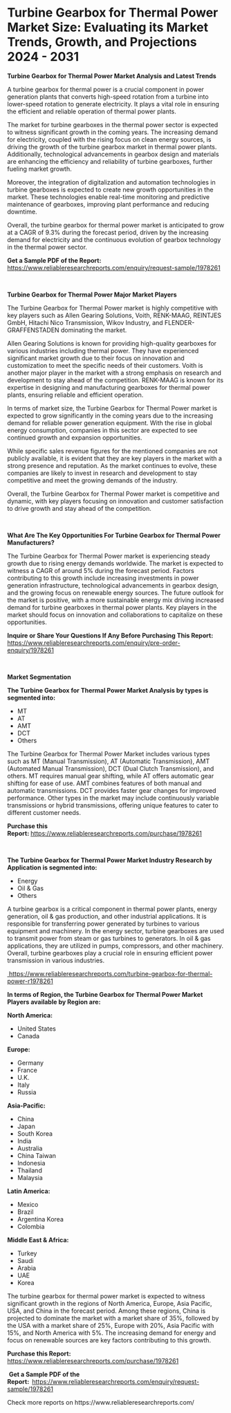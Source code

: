 <p><h1>Turbine Gearbox for Thermal Power Market Size: Evaluating its Market Trends, Growth, and Projections 2024 - 2031</h1></p><p><strong>Turbine Gearbox for Thermal Power Market Analysis and Latest Trends</strong></p>
<p><p>A turbine gearbox for thermal power is a crucial component in power generation plants that converts high-speed rotation from a turbine into lower-speed rotation to generate electricity. It plays a vital role in ensuring the efficient and reliable operation of thermal power plants.</p><p>The market for turbine gearboxes in the thermal power sector is expected to witness significant growth in the coming years. The increasing demand for electricity, coupled with the rising focus on clean energy sources, is driving the growth of the turbine gearbox market in thermal power plants. Additionally, technological advancements in gearbox design and materials are enhancing the efficiency and reliability of turbine gearboxes, further fueling market growth.</p><p>Moreover, the integration of digitalization and automation technologies in turbine gearboxes is expected to create new growth opportunities in the market. These technologies enable real-time monitoring and predictive maintenance of gearboxes, improving plant performance and reducing downtime.</p><p>Overall, the turbine gearbox for thermal power market is anticipated to grow at a CAGR of 9.3% during the forecast period, driven by the increasing demand for electricity and the continuous evolution of gearbox technology in the thermal power sector.</p></p>
<p><strong>Get a Sample PDF of the Report:&nbsp;</strong> <a href="https://www.reliableresearchreports.com/enquiry/request-sample/1978261">https://www.reliableresearchreports.com/enquiry/request-sample/1978261</a></p>
<p>&nbsp;</p>
<p><strong>Turbine Gearbox for Thermal Power Major Market Players</strong></p>
<p><p>The Turbine Gearbox for Thermal Power market is highly competitive with key players such as Allen Gearing Solutions, Voith, RENK-MAAG, REINTJES GmbH, Hitachi Nico Transmission, Wikov Industry, and FLENDER-GRAFFENSTADEN dominating the market. </p><p>Allen Gearing Solutions is known for providing high-quality gearboxes for various industries including thermal power. They have experienced significant market growth due to their focus on innovation and customization to meet the specific needs of their customers. Voith is another major player in the market with a strong emphasis on research and development to stay ahead of the competition. RENK-MAAG is known for its expertise in designing and manufacturing gearboxes for thermal power plants, ensuring reliable and efficient operation.</p><p>In terms of market size, the Turbine Gearbox for Thermal Power market is expected to grow significantly in the coming years due to the increasing demand for reliable power generation equipment. With the rise in global energy consumption, companies in this sector are expected to see continued growth and expansion opportunities.</p><p>While specific sales revenue figures for the mentioned companies are not publicly available, it is evident that they are key players in the market with a strong presence and reputation. As the market continues to evolve, these companies are likely to invest in research and development to stay competitive and meet the growing demands of the industry.</p><p>Overall, the Turbine Gearbox for Thermal Power market is competitive and dynamic, with key players focusing on innovation and customer satisfaction to drive growth and stay ahead of the competition.</p></p>
<p>&nbsp;</p>
<p><strong>What Are The Key Opportunities For Turbine Gearbox for Thermal Power Manufacturers?</strong></p>
<p><p>The Turbine Gearbox for Thermal Power market is experiencing steady growth due to rising energy demands worldwide. The market is expected to witness a CAGR of around 5% during the forecast period. Factors contributing to this growth include increasing investments in power generation infrastructure, technological advancements in gearbox design, and the growing focus on renewable energy sources. The future outlook for the market is positive, with a more sustainable energy mix driving increased demand for turbine gearboxes in thermal power plants. Key players in the market should focus on innovation and collaborations to capitalize on these opportunities.</p></p>
<p><strong>Inquire or Share Your Questions If Any Before Purchasing This Report:</strong> <a href="https://www.reliableresearchreports.com/enquiry/pre-order-enquiry/1978261">https://www.reliableresearchreports.com/enquiry/pre-order-enquiry/1978261</a></p>
<p>&nbsp;</p>
<p><strong>Market Segmentation</strong></p>
<p><strong>The Turbine Gearbox for Thermal Power Market Analysis by types is segmented into:</strong></p>
<p><ul><li>MT</li><li>AT</li><li>AMT</li><li>DCT</li><li>Others</li></ul></p>
<p><p>The Turbine Gearbox for Thermal Power Market includes various types such as MT (Manual Transmission), AT (Automatic Transmission), AMT (Automated Manual Transmission), DCT (Dual Clutch Transmission), and others. MT requires manual gear shifting, while AT offers automatic gear shifting for ease of use. AMT combines features of both manual and automatic transmissions. DCT provides faster gear changes for improved performance. Other types in the market may include continuously variable transmissions or hybrid transmissions, offering unique features to cater to different customer needs.</p></p>
<p><strong>Purchase this Report:&nbsp;</strong><a href="https://www.reliableresearchreports.com/purchase/1978261">https://www.reliableresearchreports.com/purchase/1978261</a></p>
<p>&nbsp;</p>
<p><strong>The Turbine Gearbox for Thermal Power Market Industry Research by Application is segmented into:</strong></p>
<p><ul><li>Energy</li><li>Oil & Gas</li><li>Others</li></ul></p>
<p><p>A turbine gearbox is a critical component in thermal power plants, energy generation, oil & gas production, and other industrial applications. It is responsible for transferring power generated by turbines to various equipment and machinery. In the energy sector, turbine gearboxes are used to transmit power from steam or gas turbines to generators. In oil & gas applications, they are utilized in pumps, compressors, and other machinery. Overall, turbine gearboxes play a crucial role in ensuring efficient power transmission in various industries.</p></p>
<p><a href="https://www.reliableresearchreports.com/turbine-gearbox-for-thermal-power-r1978261">&nbsp;https://www.reliableresearchreports.com/turbine-gearbox-for-thermal-power-r1978261</a></p>
<p><strong>In terms of Region, the Turbine Gearbox for Thermal Power Market Players available by Region are:</strong></p>
<p>
    <p> <strong> North America: </strong>
        <ul>
            <li>United States</li>
            <li>Canada</li>
        </ul>
        </p> 
    <p> <strong> Europe: </strong>
        <ul>
            <li>Germany</li>
            <li>France</li>
            <li>U.K.</li>
            <li>Italy</li>
            <li>Russia</li>
        </ul>
        </p> 
    <p> <strong> Asia-Pacific: </strong>
        <ul>
            <li>China</li>
            <li>Japan</li>
            <li>South Korea</li>
            <li>India</li>
            <li>Australia</li>
            <li>China Taiwan</li>
            <li>Indonesia</li>
            <li>Thailand</li>
            <li>Malaysia</li>
        </ul>
        </p> 
    <p> <strong> Latin America: </strong>
        <ul>
            <li>Mexico</li>
            <li>Brazil</li>
            <li>Argentina Korea</li>
            <li>Colombia</li>
        </ul>
        </p> 
    <p> <strong> Middle East & Africa: </strong>
        <ul>
            <li>Turkey</li>
            <li>Saudi</li>
            <li>Arabia</li>
            <li>UAE</li>
            <li>Korea</li>
        </ul>
    </p>
    </p>
<p><p>The turbine gearbox for thermal power market is expected to witness significant growth in the regions of North America, Europe, Asia Pacific, USA, and China in the forecast period. Among these regions, China is projected to dominate the market with a market share of 35%, followed by the USA with a market share of 25%, Europe with 20%, Asia Pacific with 15%, and North America with 5%. The increasing demand for energy and focus on renewable sources are key factors contributing to this growth.</p></p>
<p><strong>Purchase this Report: </strong><a href="https://www.reliableresearchreports.com/purchase/1978261">https://www.reliableresearchreports.com/purchase/1978261</a></p>
<p>&nbsp;<strong>Get a Sample PDF of the Report:&nbsp;&nbsp;</strong><a href="https://www.reliableresearchreports.com/enquiry/request-sample/1978261">https://www.reliableresearchreports.com/enquiry/request-sample/1978261</a></p>
<p><strong></strong></p>
<p>Check more reports on https://www.reliableresearchreports.com/</p>